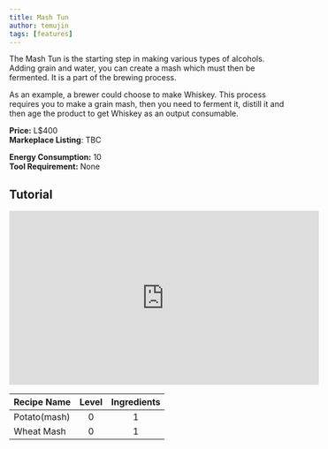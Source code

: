 ```yaml
---
title: Mash Tun
author: temujin
tags: [features]
---
```

The Mash Tun is the starting step in making various types of alcohols. Adding grain and water, you can create a mash which must then be fermented. It is a part of the brewing process.

As an example, a brewer could choose to make Whiskey. This process requires you to make a grain mash, then you need to ferment it, distill it and then age the product to get Whiskey as an output consumable.

**Price:** L$400<br>
**Markeplace Listing**: TBC<br>

**Energy Consumption:** 10<br>
**Tool Requirement:** None

## Tutorial
<iframe width="560" height="315" src="https://www.youtube.com/embed/4uBKn_1LO2Q" frameborder="0" allow="accelerometer; autoplay; encrypted-media; gyroscope; picture-in-picture" allowfullscreen></iframe>

| Recipe Name  | Level | Ingredients |
|:-------------|:-----:|:-----------:|
| Potato(mash) |   0   |     1       |
| Wheat Mash   |   0   |     1       |
